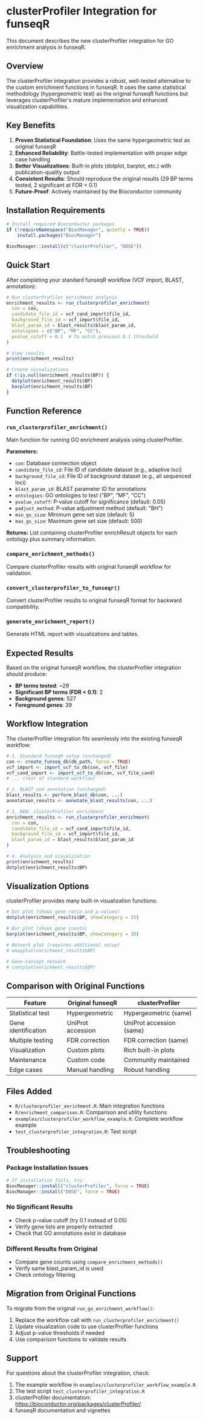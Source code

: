 # clusterProfiler Integration for funseqR

This document describes the new clusterProfiler integration for GO enrichment analysis in funseqR.

## Overview

The clusterProfiler integration provides a robust, well-tested alternative to the custom enrichment functions in funseqR. It uses the same statistical methodology (hypergeometric test) as the original funseqR functions but leverages clusterProfiler's mature implementation and enhanced visualization capabilities.

## Key Benefits

1. **Proven Statistical Foundation**: Uses the same hypergeometric test as original funseqR
2. **Enhanced Reliability**: Battle-tested implementation with proper edge case handling
3. **Better Visualizations**: Built-in plots (dotplot, barplot, etc.) with publication-quality output
4. **Consistent Results**: Should reproduce the original results (29 BP terms tested, 2 significant at FDR < 0.1)
5. **Future-Proof**: Actively maintained by the Bioconductor community

## Installation Requirements

```r
# Install required Bioconductor packages
if (!requireNamespace("BiocManager", quietly = TRUE))
    install.packages("BiocManager")

BiocManager::install(c("clusterProfiler", "DOSE"))
```

## Quick Start

After completing your standard funseqR workflow (VCF import, BLAST, annotation):

```r
# Run clusterProfiler enrichment analysis
enrichment_results <- run_clusterprofiler_enrichment(
  con = con,
  candidate_file_id = vcf_cand_import$file_id,
  background_file_id = vcf_import$file_id,
  blast_param_id = blast_results$blast_param_id,
  ontologies = c("BP", "MF", "CC"),
  pvalue_cutoff = 0.1  # To match previous 0.1 threshold
)

# View results
print(enrichment_results)

# Create visualizations
if (!is.null(enrichment_results$BP)) {
  dotplot(enrichment_results$BP)
  barplot(enrichment_results$BP)
}
```

## Function Reference

### `run_clusterprofiler_enrichment()`

Main function for running GO enrichment analysis using clusterProfiler.

**Parameters:**
- `con`: Database connection object
- `candidate_file_id`: File ID of candidate dataset (e.g., adaptive loci)
- `background_file_id`: File ID of background dataset (e.g., all sequenced loci)
- `blast_param_id`: BLAST parameter ID for annotations
- `ontologies`: GO ontologies to test ("BP", "MF", "CC")
- `pvalue_cutoff`: P-value cutoff for significance (default: 0.05)
- `padjust_method`: P-value adjustment method (default: "BH")
- `min_gs_size`: Minimum gene set size (default: 5)
- `max_gs_size`: Maximum gene set size (default: 500)

**Returns:**
List containing clusterProfiler enrichResult objects for each ontology plus summary information.

### `compare_enrichment_methods()`

Compare clusterProfiler results with original funseqR workflow for validation.

### `convert_clusterprofiler_to_funseqr()`

Convert clusterProfiler results to original funseqR format for backward compatibility.

### `generate_enrichment_report()`

Generate HTML report with visualizations and tables.

## Expected Results

Based on the original funseqR workflow, the clusterProfiler integration should produce:

- **BP terms tested**: ~29
- **Significant BP terms (FDR < 0.1)**: 2
- **Background genes**: 527
- **Foreground genes**: 39

## Workflow Integration

The clusterProfiler integration fits seamlessly into the existing funseqR workflow:

```r
# 1. Standard funseqR setup (unchanged)
con <- create_funseq_db(db_path, force = TRUE)
vcf_import <- import_vcf_to_db(con, vcf_file)
vcf_cand_import <- import_vcf_to_db(con, vcf_file_cand)
# ... (rest of standard workflow)

# 2. BLAST and annotation (unchanged)
blast_results <- perform_blast_db(con, ...)
annotation_results <- annotate_blast_results(con, ...)

# 3. NEW: clusterProfiler enrichment
enrichment_results <- run_clusterprofiler_enrichment(
  con = con,
  candidate_file_id = vcf_cand_import$file_id,
  background_file_id = vcf_import$file_id,
  blast_param_id = blast_results$blast_param_id
)

# 4. Analysis and visualization
print(enrichment_results)
dotplot(enrichment_results$BP)
```

## Visualization Options

clusterProfiler provides many built-in visualization functions:

```r
# Dot plot (shows gene ratio and p-values)
dotplot(enrichment_results$BP, showCategory = 15)

# Bar plot (shows gene counts)
barplot(enrichment_results$BP, showCategory = 10)

# Network plot (requires additional setup)
# emapplot(enrichment_results$BP)

# Gene-concept network
# cnetplot(enrichment_results$BP)
```

## Comparison with Original Functions

| Feature | Original funseqR | clusterProfiler |
|---------|------------------|-----------------|
| Statistical test | Hypergeometric | Hypergeometric (same) |
| Gene identification | UniProt accession | UniProt accession (same) |
| Multiple testing | FDR correction | FDR correction (same) |
| Visualization | Custom plots | Rich built-in plots |
| Maintenance | Custom code | Community maintained |
| Edge cases | Manual handling | Robust handling |

## Files Added

- `R/clusterprofiler_enrichment.R`: Main integration functions
- `R/enrichment_comparison.R`: Comparison and utility functions  
- `examples/clusterprofiler_workflow_example.R`: Complete workflow example
- `test_clusterprofiler_integration.R`: Test script

## Troubleshooting

### Package Installation Issues
```r
# If installation fails, try:
BiocManager::install("clusterProfiler", force = TRUE)
BiocManager::install("DOSE", force = TRUE)
```

### No Significant Results
- Check p-value cutoff (try 0.1 instead of 0.05)
- Verify gene lists are properly extracted
- Check that GO annotations exist in database

### Different Results from Original
- Compare gene counts using `compare_enrichment_methods()`
- Verify same blast_param_id is used
- Check ontology filtering

## Migration from Original Functions

To migrate from the original `run_go_enrichment_workflow()`:

1. Replace the workflow call with `run_clusterprofiler_enrichment()`
2. Update visualization code to use clusterProfiler functions
3. Adjust p-value thresholds if needed
4. Use comparison functions to validate results

## Support

For questions about the clusterProfiler integration, check:
1. The example workflow in `examples/clusterprofiler_workflow_example.R`
2. The test script `test_clusterprofiler_integration.R`
3. clusterProfiler documentation: https://bioconductor.org/packages/clusterProfiler/
4. funseqR documentation and vignettes